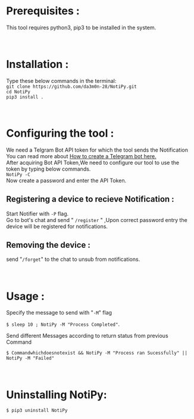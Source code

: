 # Prerequisites :
This tool requires python3, pip3 to be installed in the system.
<br><br><br>

# Installation : 
Type these below commands in the terminal:
<br>
```git clone https://github.com/da3m0n-28/NotiPy.git```
<br>
```cd NotiPy```
<br>
```pip3 install .```
<br><br><br>

# Configuring the tool :
We need a Telgram Bot API token for which the tool sends the Notification<br>
You can read more about [How to create a Telegram bot here.](https://core.telegram.org/bots#6-botfather)
<br>
After acquiring Bot API Token,We need to configure our tool to use the token by typing below commands.<br>
```NotiPy -C```
<br>
Now create a password and enter the API Token.
<br>
## Registering a device to recieve Notification :
Start Notifier with ```-P``` flag.<br>
Go to bot's chat and send  " ```/register``` " ,Upon correct password entry the device will be registered for notifications.
<br>

## Removing the device :
send "```/forget```" to the chat to unsub from notifications.
<br><br><br>

# Usage : 
Specify the message to send with "```-M```"  flag<br>

```$ sleep 10 ; NotiPy -M "Process Completed"```.<br>

Send different Messages according to return status from previous Command<br>

```$ Commandwhichdoesnotexist && NotiPy -M "Process ran Sucessfully" || NotiPy -M "Failed" ```<br><br><br>
# Uninstalling NotiPy:
```$ pip3 uninstall NotiPy```





